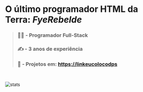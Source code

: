 # **O último programador HTML da Terra:** _FyeRebelde_

> ### 🧑‍💻 - Programador **Full-Stack**
>
> ### ✍️ - **3 anos** de experiência
>
> ### 📂 - Projetos em: [https://linkeucolocodps](https://linkeucolocodps)

</br>

![stats](https://github-readme-stats.vercel.app/api?username=DevFee&show_icons=true&theme=transparent)
